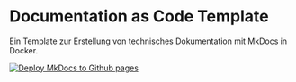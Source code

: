 # Documentation as Code Template

Ein Template zur Erstellung von technisches Dokumentation mit MkDocs in Docker.

[![Deploy MkDocs to Github pages](https://github.com/TimGrt/DaC-Template/actions/workflows/ci.yml/badge.svg)](https://github.com/TimGrt/DaC-Template/actions/workflows/ci.yml)

